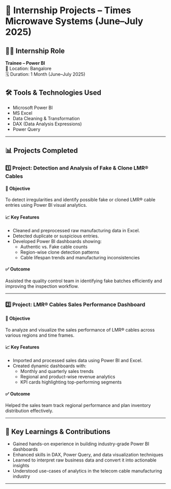 # 📁 Internship Projects – Times Microwave Systems (June–July 2025)

## 🧑‍💼 Internship Role
**Trainee – Power BI**  
📍 Location: Bangalore  
🗓️ Duration: 1 Month (June–July 2025)

## 🛠️ Tools & Technologies Used
- Microsoft Power BI  
- MS Excel  
- Data Cleaning & Transformation  
- DAX (Data Analysis Expressions)  
- Power Query  

---

## 📊 Projects Completed

### 1️⃣ Project: Detection and Analysis of Fake & Clone LMR® Cables

#### 📌 Objective
To detect irregularities and identify possible fake or cloned LMR® cable entries using Power BI visual analytics.

#### 📈 Key Features
- Cleaned and preprocessed raw manufacturing data in Excel.
- Detected duplicate or suspicious entries.
- Developed Power BI dashboards showing:
  - Authentic vs. Fake cable counts
  - Region-wise clone detection patterns
  - Cable lifespan trends and manufacturing inconsistencies

#### ✅ Outcome
Assisted the quality control team in identifying fake batches efficiently and improving the inspection workflow.

---

### 2️⃣ Project: LMR® Cables Sales Performance Dashboard

#### 📌 Objective
To analyze and visualize the sales performance of LMR® cables across various regions and time frames.

#### 📈 Key Features
- Imported and processed sales data using Power BI and Excel.
- Created dynamic dashboards with:
  - Monthly and quarterly sales trends
  - Regional and product-wise revenue analytics
  - KPI cards highlighting top-performing segments

#### ✅ Outcome
Helped the sales team track regional performance and plan inventory distribution effectively.

---

## 🎯 Key Learnings & Contributions
- Gained hands-on experience in building industry-grade Power BI dashboards
- Enhanced skills in DAX, Power Query, and data visualization techniques
- Learned to interpret raw business data and convert it into actionable insights
- Understood use-cases of analytics in the telecom cable manufacturing industry

---



